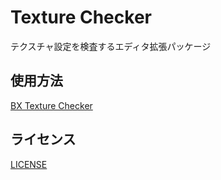 # Texture Checker

テクスチャ設定を検査するエディタ拡張パッケージ

## 使用方法

[BX Texture Checker](Packages/TextureChecker/Documentation~/index.md)

## ライセンス

[LICENSE](Packages/TextureChecker/LICENSE.md)
